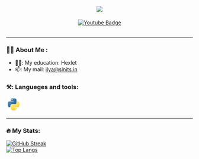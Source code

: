 

<div id="header" align="center">
    <img src='https://media.giphy.com/media/c0Jwn0I22a3XHgPaft/giphy.gif' width="100"/>
</div>

<br>

<div id="badges" align='center'>
  <a href="https://t.me/Dippa">
    <img src="https://img.shields.io/badge/Telegram-blue?style=for-the-badge&logo=telegram&logoColor=white" alt="Youtube Badge"/>
  </a>
</div>

<div align='center'>
    <img src="https://komarev.com/ghpvc/?username=IXIIIK&style=flat-square&color=blue" alt=""/>
</div>

---
### :man_technologist: About Me :

- 👨‍🎓: My education: Hexlet
- 📫: My mail: ilya@sinits.in

### ⚒️: Langueges and tools:
<div>
    <img src="https://github.com/devicons/devicon/blob/master/icons/python/python-original.svg" title="React" alt="React" width="40" height="40"/>&nbsp;
</div>

---
### :fire: My Stats:
[![GitHub Streak](http://github-readme-streak-stats.herokuapp.com?user=IXIIIK&theme=dark&background=000000)](https://git.io/streak-stats)
<br>
[![Top Langs](https://github-readme-stats.vercel.app/api/top-langs/?username=IXIIIK&layout=compact&theme=vision-friendly-dark)](https://github.com/anuraghazra/github-readme-stats)

